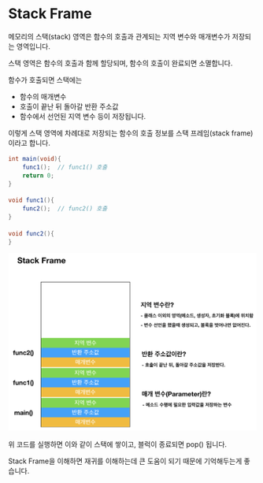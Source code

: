 # Stack Frame

메모리의 스택(stack) 영역은 함수의 호출과 관계되는 지역 변수와 매개변수가 저장되는 영역입니다.

스택 영역은 함수의 호출과 함께 할당되며, 함수의 호출이 완료되면 소멸합니다.

함수가 호출되면 스택에는 

- 함수의 매개변수
- 호출이 끝난 뒤 돌아갈 반환 주소값
- 함수에서 선언된 지역 변수 등이 저장됩니다.

이렇게 스택 영역에 차례대로 저장되는 함수의 호출 정보를 스택 프레임(stack frame)이라고 합니다.

```java
int main(void){
    func1();  // func1() 호출
    return 0;
}

void func1(){
    func2();  // func2() 호출
}

void func2(){
}
```

![img/StackFrame.png](img/StackFrame.png)

위 코드를 실행하면 이와 같이 스택에 쌓이고, 블럭이 종료되면 pop() 됩니다.

Stack Frame을 이해하면 재귀를 이해하는데 큰 도움이 되기 때문에 기억해두는게 좋습니다.